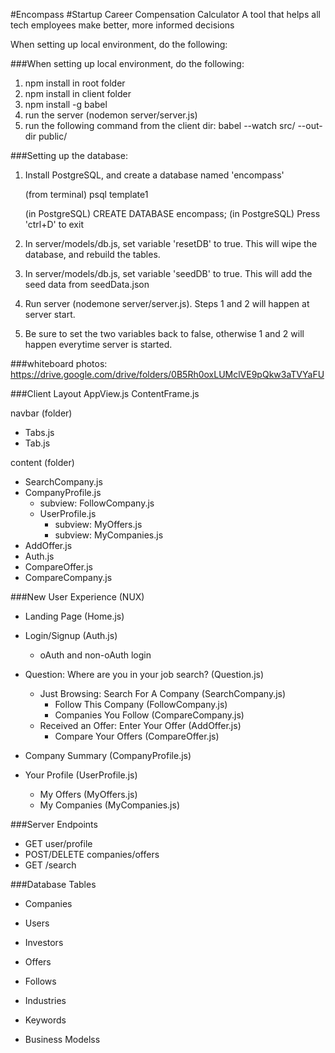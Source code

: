 #Encompass
#Startup Career Compensation Calculator
A tool that helps all tech employees make better, more informed decisions

When setting up local environment, do the following:

###When setting up local environment, do the following:
1. npm install in root folder
2. npm install in client folder
3. npm install -g babel
4. run the server (nodemon server/server.js)
5. run the following command from the client dir: babel --watch src/ --out-dir public/

###Setting up the database:

1. Install PostgreSQL, and create a database named 'encompass' 

      (from terminal) psql template1
      
      (in PostgreSQL) CREATE DATABASE encompass;
      (in PostgreSQL) Press 'ctrl+D' to exit

2. In server/models/db.js, set variable 'resetDB' to true. This will wipe the database, and rebuild the tables.
3. In server/models/db.js, set variable 'seedDB' to true. This will add the seed data from seedData.json
4. Run server (nodemone server/server.js). Steps 1 and 2 will happen at server start.
5. Be sure to set the two variables back to false, otherwise 1 and 2 will happen everytime server is started.


###whiteboard photos:
https://drive.google.com/drive/folders/0B5Rh0oxLUMclVE9pQkw3aTVYaFU

###Client Layout
AppView.js
ContentFrame.js

navbar (folder)
* Tabs.js
* Tab.js

content (folder)
* SearchCompany.js
* CompanyProfile.js
    * subview: FollowCompany.js
  * UserProfile.js
    * subview: MyOffers.js
    * subview: MyCompanies.js
* AddOffer.js
* Auth.js
* CompareOffer.js
* CompareCompany.js

###New User Experience (NUX)
* Landing Page (Home.js)
* Login/Signup (Auth.js)
  * oAuth and non-oAuth login
* Question: Where are you in your job search? (Question.js)
  * Just Browsing: Search For A Company (SearchCompany.js)
    * Follow This Company (FollowCompany.js)
    * Companies You Follow (CompareCompany.js)
  * Received an Offer: Enter Your Offer (AddOffer.js)
    * Compare Your Offers (CompareOffer.js)
* Company Summary (CompanyProfile.js)

* Your Profile (UserProfile.js)
  * My Offers (MyOffers.js)
  * My Companies (MyCompanies.js)



###Server Endpoints
* GET user/profile
* POST/DELETE companies/offers
* GET /search


###Database Tables
* Companies
* Users
* Investors

* Offers
* Follows
* Industries
* Keywords
* Business Modelss
